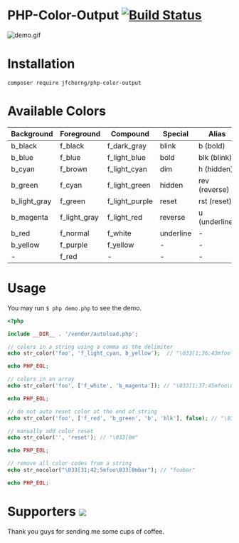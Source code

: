 # PHP-Color-Output [![Build Status](https://travis-ci.org/jfcherng/php-color-output.svg?branch=master)](https://travis-ci.org/jfcherng/php-color-output)

![demo.gif](https://raw.githubusercontent.com/jfcherng/php-color-output/gh-pages/images/demo.gif)



# Installation

```
composer require jfcherng/php-color-output
```


# Available Colors

| Background   | Foreground   | Compound       | Special   | Alias         |
| ---          | ---          | ---            | ---       | ---           |
| b_black      | f_black      | f_dark_gray    | blink     | b (bold)      |
| b_blue       | f_blue       | f_light_blue   | bold      | blk (blink)   |
| b_cyan       | f_brown      | f_light_cyan   | dim       | h (hidden)    |
| b_green      | f_cyan       | f_light_green  | hidden    | rev (reverse) |
| b_light_gray | f_green      | f_light_purple | reset     | rst (reset)   |
| b_magenta    | f_light_gray | f_light_red    | reverse   | u (underline) |
| b_red        | f_normal     | f_white        | underline | -             |
| b_yellow     | f_purple     | f_yellow       | -         | -             |
| -            | f_red        | -              | -         | -             |


# Usage

You may run `$ php demo.php` to see the demo.

```php
<?php

include __DIR__ . '/vendor/autoload.php';

// colors in a string using a comma as the delimiter
echo str_color('foo', 'f_light_cyan, b_yellow');  // "\033[1;36;43mfoo\033[0m"

echo PHP_EOL;

// colors in an array
echo str_color('foo', ['f_white', 'b_magenta']); // "\033[1;37;45mfoo\033[0m"

echo PHP_EOL;

// do not auto reset color at the end of string
echo str_color('foo', ['f_red', 'b_green', 'b', 'blk'], false); // "\033[31;42;1;5mfoo"

// manually add color reset
echo str_color('', 'reset'); // "\033[0m"

echo PHP_EOL;

// remove all color codes from a string
echo str_nocolor("\033[31;42;5mfoo\033[0mbar"); // "foobar"

echo PHP_EOL;
```


Supporters <a href="https://www.paypal.com/cgi-bin/webscr?cmd=_s-xclick&hosted_button_id=ATXYY9Y78EQ3Y" target="_blank"><img src="https://www.paypalobjects.com/en_US/i/btn/btn_donate_LG.gif" /></a>
==========

Thank you guys for sending me some cups of coffee.
